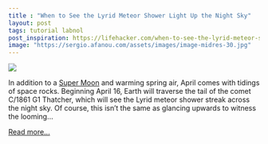 ```yaml
---
title : "When to See the Lyrid Meteor Shower Light Up the Night Sky"
layout: post
tags: tutorial labnol
post_inspiration: https://lifehacker.com/when-to-see-the-lyrid-meteor-shower-light-up-the-night-1846673034
image: "https://sergio.afanou.com/assets/images/image-midres-30.jpg"
---
```


<img src="https://i.kinja-img.com/gawker-media/image/upload/s--5T5IQxWs--/c_fit,fl_progressive,q_80,w_636/su43rkqobqn2nbxv51qb.jpg" /><p>In addition to a <a href="https://lifehacker.com/when-to-see-this-months-pink-super-moon-at-peak-brillia-1846666016">Super Moon</a> and warming spring air, April comes with tidings of space rocks. Beginning April 16, Earth will traverse the tail of the comet C/1861 G1 Thatcher, which will see the Lyrid meteor shower streak across the night sky. Of course, this isn’t the same as glancing upwards to witness the looming…</p><p><a href="https://lifehacker.com/when-to-see-the-lyrid-meteor-shower-light-up-the-night-1846673034">Read more...</a></p>